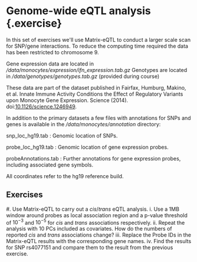 # Genome-wide eQTL analysis {.exercise}

In this set of exercises we'll use Matrix-eQTL to conduct a larger scale 
scan for SNP/gene interactions. To reduce the computing time required
the data has been restricted to chromosome 9.

Gene expression data are located in */data/monocytes/expression/ifn_expression.tab.gz*
Genotypes are located in */data/genotypes/genotypes.tab.gz* (provided during course)

These data are part of the dataset published in
Fairfax, Humburg, Makino, et al.
Innate Immune Activity Conditions the Effect of Regulatory Variants upon 
Monocyte Gene Expression. Science (2014).
doi:[10.1126/science.1246949](http://doi.org/10.1126/science.1246949). 

In addition to the primary datasets a few files with annotations for SNPs and
genes is available in the */data/monocytes/annotation* directory:

snp_loc_hg19.tab
  : Genomic location of SNPs.

probe_loc_hg19.tab
  : Genomic location of gene expression probes.
  
probeAnnotations.tab
  : Further annotations for gene expression probes, including associated gene symbols.
  
All coordinates refer to the hg19 reference build.

## Exercises

#. Use Matrix-eQTL to carry out a *cis*/*trans* eQTL analysis. 
   i. Use a 1MB window around probes as local association region and a 
      p-value threshold of $10^{-3}$ and $10^{-5}$ for $cis$ and $trans$ associations 
      respectively.
   ii. Repeat the analysis with 10 PCs included as covariates. How do the numbers of
      reported *cis* and *trans* associations change?
   iii. Replace the Probe IDs in the Matrix-eQTL results with the corresponding
      gene names.
   iv. Find the results for SNP rs4077151 and compare them to the result from the previous 
      exercise.

   